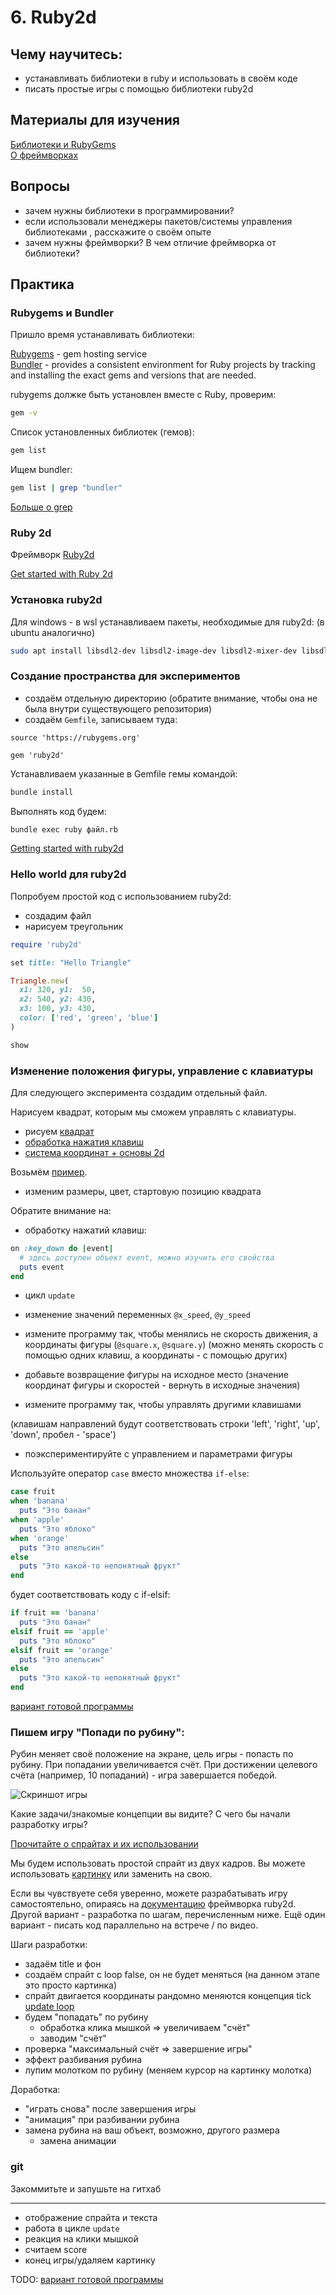 # 6. Ruby2d

## Чему научитесь:
- устанавливать библиотеки в ruby и использовать в своём коде
- писать простые игры с помощью библиотеки ruby2d

## Материалы для изучения

[Библиотеки и RubyGems](https://rubyrush.ru/steps/rubygems)  
[О фреймворках](https://practicum.yandex.ru/blog/chto-takoe-framework/)

## Вопросы

- зачем нужны библиотеки в программировании?  
- если использовали менеджеры пакетов/системы управления библиотеками , расскажите о своём опыте  
- зачем нужны фреймворки? В чем отличие фреймворка от библиотеки?  

## Практика

### Rubygems и Bundler

Пришло время устанавливать библиотеки:  

[Rubygems](https://rubygems.org/) - gem hosting service  
[Bundler](https://bundler.io/) - provides a consistent environment for Ruby projects by tracking and installing the exact gems and versions that are needed.  

rubygems должке быть установлен вместе с Ruby, проверим:

```bash
gem -v
```

Список установленных библиотек (гемов):

```bash
gem list
```

Ищем bundler:

```bash
gem list | grep "bundler"
```

[Больше о grep](https://selectel.ru/blog/tutorials/grep-command-in-linux/)

### Ruby 2d

Фреймворк [Ruby2d](https://www.ruby2d.com/)

[Get started with Ruby 2d](https://www.ruby2d.com/learn/get-started/)

### Установка ruby2d

Для windows - в wsl устанавливаем пакеты, необходимые для ruby2d:
(в ubuntu аналогично)

```bash
sudo apt install libsdl2-dev libsdl2-image-dev libsdl2-mixer-dev libsdl2-ttf-dev
```


### Создание пространства для экспериментов

- создаём отдельную директорию (обратите внимание, чтобы она не была внутри существующего репозитория)
- создаём `Gemfile`, записываем туда:

```Gemfile
source 'https://rubygems.org'

gem 'ruby2d'
```

Устанавливаем указанные в Gemfile гемы командой:

```bash
bundle install
```

Выполнять код будем:

```bash
bundle exec ruby файл.rb
```

[Getting started with ruby2d](https://www.ruby2d.com/learn/get-started/)  

### Hello world для ruby2d

Попробуем простой код с использованием ruby2d:
- создадим файл
- нарисуем треугольник

```ruby
require 'ruby2d'

set title: "Hello Triangle"

Triangle.new(
  x1: 320, y1:  50,
  x2: 540, y2: 430,
  x3: 100, y3: 430,
  color: ['red', 'green', 'blue']
)

show
```

### Изменение положения фигуры, управление с клавиатуры

Для слeдующего эксперимента создадим отдельный файл.  

Нарисуем квадрат, которым мы сможем управлять с клавиатуры.

- рисуем [квадрат](https://www.ruby2d.com/learn/shapes/#squares)
- [обработка нажатия клавиш](https://www.ruby2d.com/learn/input/)
- [система координат + основы 2d](https://www.ruby2d.com/learn/2d-basics/)

Возьмём [пример](https://www.ruby2d.com/learn/2d-basics/#example-of-moving-a-square-shape-with-keys).

- изменим размеры, цвет, стартовую позицию квадрата

Обратите внимание на:

- обработку нажатий клавиш:

```ruby
on :key_down do |event|
  # здесь доступен объект event, можно изучить его свойства
  puts event
end
```

- цикл `update`

- изменение значений переменных `@x_speed`, `@y_speed`

- измените программу так, чтобы менялись не скорость движения, а координаты фигуры (`@square.x`, `@square.y`)
(можно менять скорость с помощью одних клавиш, а координаты - с помощью других)

- добавьте возвращение фигуры на исходное место (значение координат фигуры и скоростей - вернуть в исходные значения)
- измените программу так, чтобы управлять другими клавишами

(клавишам направлений будут соответствовать строки 'left', 'right', 'up', 'down', пробел - 'space')

- поэкспериментируйте с управлением и параметрами фигуры

Используйте оператор `case` вместо множества `if-else`:

```ruby
case fruit
when 'banana'
  puts "Это банан"
when 'apple'
  puts "Это яблоко"
when 'orange'
  puts "Это апельсин"
else
  puts "Это какой-то непонятный фрукт"
end
```

будет соответствовать коду с if-elsif:

```ruby
if fruit == 'banana'
  puts "Это банан"
elsif fruit == 'apple'
  puts "Это яблоко"
elsif fruit == 'orange'
  puts "Это апельсин"
else
  puts "Это какой-то непонятный фрукт"
end
```

[вариант готовой программы](https://github.com/ruby-newbie/lessons/blob/main/code/square.rb)

### Пишем игру "Попади по рубину":

Рубин меняет своё положение на экране, цель игры - попасть по рубину.
При попадании увеличивается счёт. При достижении целевого счёта (например, 10 попаданий) - игра завершается победой.

![Скриншот игры](https://github.com/ruby-newbie/lessons/blob/main/images/whack-ruby.png)

Какие задачи/знакомые концепции вы видите?
С чего бы начали разработку игры?

[Прочитайте о спрайтах и их использовании](https://www.ruby2d.com/learn/sprites/)

Мы будем использовать простой спрайт из двух кадров.
Вы можете использовать [картинку](https://github.com/ruby-newbie/lessons/blob/main/images/ruby-sprite.png) или заменить на свою.

Если вы чувствуете себя уверенно, можете разрабатывать игру самостоятельно, опираясь на [документацию](https://www.ruby2d.com/) фреймворка ruby2d.
Другой вариант - разработка по шагам, перечисленным ниже.
Ещё один вариант - писать код параллельно на встрече / по видео.

Шаги разработки:

- задаём title и фон
- создаём спрайт с loop false, он не будет меняться
  (на данном этапе это просто картинка)
- спрайт двигается
  координаты рандомно меняются
  концепция tick  
  [update loop](https://www.ruby2d.com/learn/window/#the-update-loop)
- будем "попадать" по рубину
  - обработка клика мышкой => увеличиваем "счёт"
  - заводим "счёт"
- проверка "максимальный счёт => завершение игры"
- эффект разбивания рубина
- лупим молотком по рубину (меняем курсор на картинку молотка)

Доработка:
- "играть снова" после завершения игры
- "анимация" при разбивании рубина
- замена рубина на ваш объект, возможно, другого размера
   + замена анимации

### git

Закоммитьте и запушьте на гитхаб

----------------------
- отображение спрайта и текста
- работа в цикле `update`
- реакция на клики мышкой
- считаем score
- конец игры/удаляем картинку

TODO:
[вариант готовой программы](#)